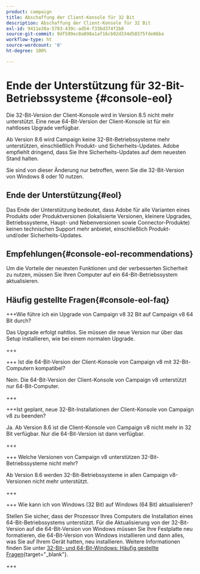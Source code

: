 ```yaml
---
product: campaign
title: Abschaffung der Client-Konsole für 32 Bit
description: Abschaffung der Client-Konsole für 32 Bit
exl-id: 9411e38a-5783-439c-ad54-f33bd374f2b8
source-git-commit: 9df599ec0a898a1af16cb92d334d50375fde86ba
workflow-type: ht
source-wordcount: '0'
ht-degree: 100%

---
```


# Ende der Unterstützung für 32-Bit-Betriebssysteme {#console-eol}

Die 32-Bit-Version der Client-Konsole wird in Version 8.5 nicht mehr unterstützt. Eine neue 64-Bit-Version der Client-Konsole ist für ein nahtloses Upgrade verfügbar.

Ab Version 8.6 wird Campaign keine 32-Bit-Betriebssysteme mehr unterstützen, einschließlich Produkt- und Sicherheits-Updates. Adobe empfiehlt dringend, dass Sie Ihre Sicherheits-Updates auf dem neuesten Stand halten.

Sie sind von dieser Änderung nur betroffen, wenn Sie die 32-Bit-Version von Windows 8 oder 10 nutzen.

## Ende der Unterstützung{#eol}

Das Ende der Unterstützung bedeutet, dass Adobe für alle Varianten eines Produkts oder Produktversionen (lokalisierte Versionen, kleinere Upgrades, Betriebssysteme, Haupt- und Nebenversionen sowie Connector-Produkte) keinen technischen Support mehr anbietet, einschließlich Produkt- und/oder Sicherheits-Updates.

## Empfehlungen{#console-eol-recommendations}

Um die Vorteile der neuesten Funktionen und der verbesserten Sicherheit zu nutzen, müssen Sie Ihren Computer auf ein 64-Bit-Betriebssystem aktualisieren.

## Häufig gestellte Fragen{#console-eol-faq}

+++Wie führe ich ein Upgrade von Campaign v8 32 Bit auf Campaign v8 64 Bit durch?

Das Upgrade erfolgt nahtlos. Sie müssen die neue Version nur über das Setup installieren, wie bei einem normalen Upgrade.

+++

+++ Ist die 64-Bit-Version der Client-Konsole von Campaign v8 mit 32-Bit-Computern kompatibel?

Nein. Die 64-Bit-Version der Client-Konsole von Campaign v8 unterstützt nur 64-Bit-Computer.

+++

+++Ist geplant, neue 32-Bit-Installationen der Client-Konsole von Campaign v8 zu beenden?

Ja. Ab Version 8.6 ist die Client-Konsole von Campaign v8 nicht mehr in 32 Bit verfügbar. Nur die 64-Bit-Version ist dann verfügbar.

+++

+++ Welche Versionen von Campaign v8 unterstützen 32-Bit-Betriebssysteme nicht mehr?

Ab Version 8.6 werden 32-Bit-Betriebssysteme in allen Campaign v8-Versionen nicht mehr unterstützt.

+++

+++ Wie kann ich von Windows (32 Bit) auf Windows (64 Bit) aktualisieren?

Stellen Sie sicher, dass der Prozessor Ihres Computers die Installation eines 64-Bit-Betriebssystems unterstützt. Für die Aktualisierung von der 32-Bit-Version auf die 64-Bit-Version von Windows müssen Sie Ihre Festplatte neu formatieren, die 64-Bit-Version von Windows installieren und dann alles, was Sie auf Ihrem Gerät hatten, neu installieren. Weitere Informationen finden Sie unter [32-Bit- und 64-Bit-Windows: Häufig gestellte Fragen](https://support.microsoft.com/de-de/windows/32-bit-and-64-bit-windows-frequently-asked-questions-c6ca9541-8dce-4d48-0415-94a3faa2e13d){target="_blank"}.

+++

<!--
+++ How do I check if I am on a 32-bit computer or 64-bit?

**WINDOWS 10 AND WINDOWS 8.1**

1. Click the **Start** button, then select **Settings** > **System** > **About**.
1. Under **Device specifications**, see **System type**.

**WINDOWS 7**
1. Select the **Start** button, right-click **Computer** and select **Properties**.
1. Under **System**, see the system type.

For more information, see [32-bit and 64-bit Windows: Frequently asked questions](https://support.microsoft.com/en-us/windows/32-bit-and-64-bit-windows-frequently-asked-questions-c6ca9541-8dce-4d48-0415-94a3faa2e13d){target="_blank"}.

+++
-->
